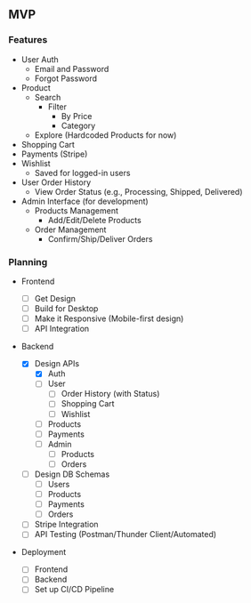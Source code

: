 ## MVP

### Features

- User Auth
  - Email and Password
  - Forgot Password
- Product
  - Search
    - Filter
      - By Price
      - Category
  - Explore (Hardcoded Products for now)
- Shopping Cart
- Payments (Stripe)
- Wishlist
  - Saved for logged-in users
- User Order History
  - View Order Status (e.g., Processing, Shipped, Delivered)
- Admin Interface (for development)
  - Products Management
    - Add/Edit/Delete Products
  - Order Management
    - Confirm/Ship/Deliver Orders

### Planning

- Frontend

  - [ ] Get Design
  - [ ] Build for Desktop
  - [ ] Make it Responsive (Mobile-first design)
  - [ ] API Integration

- Backend

  - [x] Design APIs
    - [x] Auth
    - [ ] User
      - [ ] Order History (with Status)
      - [ ] Shopping Cart
      - [ ] Wishlist
    - [ ] Products
    - [ ] Payments
    - [ ] Admin
      - [ ] Products
      - [ ] Orders
  - [ ] Design DB Schemas
    - [ ] Users
    - [ ] Products
    - [ ] Payments
    - [ ] Orders
  - [ ] Stripe Integration
  - [ ] API Testing (Postman/Thunder Client/Automated)

- Deployment
  - [ ] Frontend
  - [ ] Backend
  - [ ] Set up CI/CD Pipeline
